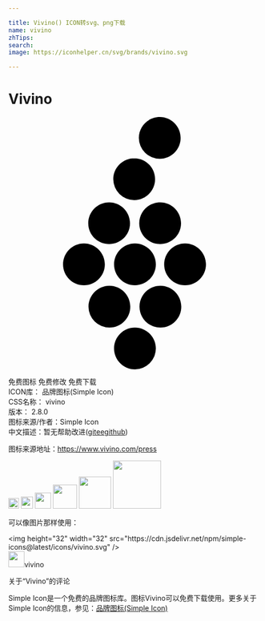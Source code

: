 ```yaml
---

title: Vivino() ICON转svg、png下载
name: vivino
zhTips: 
search: 
image: https://iconhelper.cn/svg/brands/vivino.svg

---
```


# Vivino  <small style="font-size: 60%;font-weight: 100"></small>

<div id="svg" class="svg-wrap">
<svg role="img" viewBox="0 0 24 24" xmlns="http://www.w3.org/2000/svg"><title>Vivino icon</title><path d="M12.476 18.034c0-1.087.889-1.989 1.988-1.989 1.1 0 1.989.902 1.989 1.989 0 1.1-.89 1.989-1.989 1.989-1.1 0-1.988-.89-1.988-1.99M12.043 24c-1.1 0-1.988-.902-1.988-1.989 0-1.099.889-1.988 1.988-1.988 1.087 0 1.989.889 1.989 1.988A2.003 2.003 0 0112.043 24M5.2 14.007c0-1.087.89-1.988 1.989-1.988 1.087 0 1.989.901 1.989 1.988 0 1.1-.902 1.989-1.99 1.989-1.098 0-1.988-.89-1.988-1.989m4.385-5.892c1.1 0 1.989.902 1.989 1.989 0 1.1-.89 1.976-1.989 1.976-1.1 0-1.988-.877-1.988-1.976 0-1.087.889-1.989 1.988-1.989m2.384-4.187c1.1 0 1.989.89 1.989 1.989 0 1.087-.89 1.988-1.989 1.988A2.003 2.003 0 019.98 5.917c0-1.1.902-1.99 1.99-1.99M14.401 0c1.1 0 1.99.89 1.99 1.989 0 1.087-.89 1.988-1.99 1.988a2.003 2.003 0 01-1.988-1.988c0-1.1.901-1.989 1.988-1.989M11.6 18.034c0 1.1-.89 1.989-1.99 1.989a1.995 1.995 0 01-1.988-1.99c0-1.086.902-1.988 1.989-1.988 1.1 0 1.989.902 1.989 1.989m-1.544-4.027c0-1.087.889-1.988 1.988-1.988 1.087 0 1.989.901 1.989 1.988 0 1.1-.902 1.989-1.989 1.989-1.1 0-1.988-.89-1.988-1.989m4.385-1.927c-1.1 0-1.99-.877-1.99-1.976 0-1.087.89-1.989 1.99-1.989 1.099 0 1.988.902 1.988 1.989 0 1.1-.89 1.976-1.988 1.976m4.36 1.927c0 1.1-.89 1.989-1.989 1.989-1.1 0-1.989-.89-1.989-1.989 0-1.087.89-1.988 1.99-1.988 1.098 0 1.988.901 1.988 1.988Z"/></svg>
</div>
<detail full-name='vivino'></detail>

<div class="detail-page">
<p>
<span><span class="badge-success badge">免费图标</span> <span class="badge-success badge">免费修改</span>  <span class="badge-success badge">免费下载</span> </span>
<br/>
<span>
ICON库：
<span class="badge-secondary badge">品牌图标(Simple Icon)</span> 
</span>
<br/>
<span>
CSS名称：
<span class="badge-secondary badge">vivino</span> 
</span>

<br/>
<span>
版本：
<span class="badge-secondary badge">2.8.0</span> 
</span>
<br/>
<span>图标来源/作者：<span class="badge-light badge">Simple Icon</span></span> 
<br/>
<span class="zh-detail">中文描述：暂无<span class="help-link"><span>帮助改进</span>(<a href="https://gitee.com/liuwave/icon-helper/edit/master/json/brands/vivino.json" target="_blank" rel="noopener noreferrer">gitee</a><a href="https://github.com/liuwave/icon-helper/edit/master/json/brands/vivino.json" target="_blank" rel="noopener noreferrer">github</a></span>)</span><br/>
</p>
</div><div class="description description alert alert-light"><p>图标来源地址：<a href="https://www.vivino.com/press" target="_blank" rel="noopener noreferrer">https://www.vivino.com/press</a></p></div>
<div class="alert alert-dark">
<img height="21" width="21" src="https://cdn.jsdelivr.net/npm/simple-icons@latest/icons/vivino.svg" />
<img height="24" width="24" src="https://cdn.jsdelivr.net/npm/simple-icons@latest/icons/vivino.svg" />
<img height="32" width="32" src="https://cdn.jsdelivr.net/npm/simple-icons@latest/icons/vivino.svg" />
<img height="48" width="48" src="https://cdn.jsdelivr.net/npm/simple-icons@latest/icons/vivino.svg" />
<img height="64" width="64" src="https://cdn.jsdelivr.net/npm/simple-icons@latest/icons/vivino.svg" />
<img height="96" width="96" src="https://cdn.jsdelivr.net/npm/simple-icons@latest/icons/vivino.svg" />

</div>
<div>
  <p>可以像图片那样使用：    
  </p>
  <div class="alert alert-primary" style="font-size: 14px">
    &lt;img height="32" width="32" src="https://cdn.jsdelivr.net/npm/simple-icons@latest/icons/vivino.svg" /&gt;
    <copy-btn content='<img height="32" width="32" src="https://cdn.jsdelivr.net/npm/simple-icons@latest/icons/vivino.svg" />'></copy-btn>
  </div>
  <div class="alert alert-secondary">
    <img height="32" width="32" src="https://cdn.jsdelivr.net/npm/simple-icons@latest/icons/vivino.svg" />vivino
    <copy-btn content="vivino" btn-title="复制图标名称"></copy-btn>
  </div>
</div>

<Vssue title="关于“Vivino”的评论" >关于“Vivino”的评论</Vssue>


<div><p>Simple Icon是一个免费的品牌图标库。图标Vivino可以免费下载使用。更多关于  Simple Icon的信息，参见：<a target="_blank" href="https://iconhelper.cn/brands.html">品牌图标(Simple Icon)</a>
</p></div>
